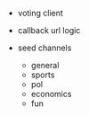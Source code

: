 - voting client 
- callback url logic

-   seed channels
    -   general
    -   sports
    -   pol
    -   economics
    -   fun
